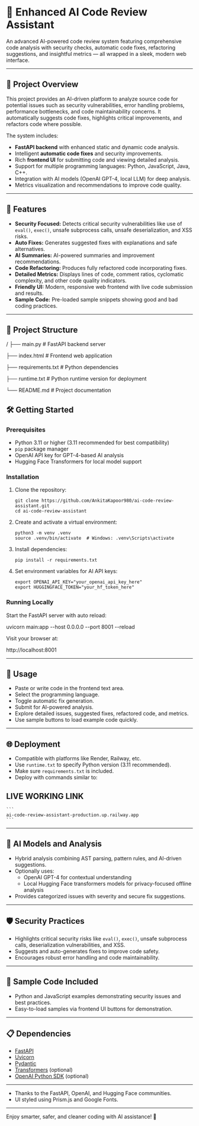 # 🤖 Enhanced AI Code Review Assistant

An advanced AI-powered code review system featuring comprehensive code analysis with security checks, automatic code fixes, refactoring suggestions, and insightful metrics — all wrapped in a sleek, modern web interface.

---

## 🚀 Project Overview

This project provides an AI-driven platform to analyze source code for potential issues such as security vulnerabilities, error handling problems, performance bottlenecks, and code maintainability concerns. It automatically suggests code fixes, highlights critical improvements, and refactors code where possible.

The system includes:

- **FastAPI backend** with enhanced static and dynamic code analysis.
- Intelligent **automatic code fixes** and security improvements.
- Rich **frontend UI** for submitting code and viewing detailed analysis.
- Support for multiple programming languages: Python, JavaScript, Java, C++.
- Integration with AI models (OpenAI GPT-4, local LLM) for deep analysis.
- Metrics visualization and recommendations to improve code quality.

---

## 🧩 Features

- **Security Focused:** Detects critical security vulnerabilities like use of `eval()`, `exec()`, unsafe subprocess calls, unsafe deserialization, and XSS risks.
- **Auto Fixes:** Generates suggested fixes with explanations and safe alternatives.
- **AI Summaries:** AI-powered summaries and improvement recommendations.
- **Code Refactoring:** Produces fully refactored code incorporating fixes.
- **Detailed Metrics:** Displays lines of code, comment ratios, cyclomatic complexity, and other code quality indicators.
- **Friendly UI:** Modern, responsive web frontend with live code submission and results.
- **Sample Code:** Pre-loaded sample snippets showing good and bad coding practices.

---

## 📁 Project Structure

/
├── main.py # FastAPI backend server

├── index.html # Frontend web application

├── requirements.txt # Python dependencies

├── runtime.txt # Python runtime version for deployment

└── README.md # Project documentation 


## 🛠️ Getting Started

### Prerequisites

- Python 3.11 or higher (3.11 recommended for best compatibility)
- `pip` package manager
- OpenAI API key for GPT-4-based AI analysis
- Hugging Face Transformers for local model support

### Installation

1. Clone the repository:

    ```
    git clone https://github.com/AnkitaKapoor980/ai-code-review-assistant.git
    cd ai-code-review-assistant
    ```

2. Create and activate a virtual environment:

    ```
    python3 -m venv .venv
    source .venv/bin/activate  # Windows: .venv\Scripts\activate
    ```

3. Install dependencies:

    ```
    pip install -r requirements.txt
    ```

4. Set environment variables for AI API keys:

    ```
    export OPENAI_API_KEY="your_openai_api_key_here"
    export HUGGINGFACE_TOKEN="your_hf_token_here"
    ```

### Running Locally

Start the FastAPI server with auto reload:

uvicorn main:app --host 0.0.0.0 --port 8001 --reload

Visit your browser at:

http://localhost:8001

---

## 🔧 Usage

- Paste or write code in the frontend text area.
- Select the programming language.
- Toggle automatic fix generation.
- Submit for AI-powered analysis.
- Explore detailed issues, suggested fixes, refactored code, and metrics.
- Use sample buttons to load example code quickly.

---

## 🌐 Deployment

- Compatible with platforms like Render, Railway, etc.
- Use `runtime.txt` to specify Python version (3.11 recommended).
- Make sure `requirements.txt` is included.
- Deploy with commands similar to:

## LIVE WORKING LINK
    ```
    ai-code-review-assistant-production.up.railway.app
    ```

---

## 🧠 AI Models and Analysis

- Hybrid analysis combining AST parsing, pattern rules, and AI-driven suggestions.
- Optionally uses:
  - OpenAI GPT-4 for contextual understanding
  - Local Hugging Face transformers models for privacy-focused offline analysis
- Provides categorized issues with severity and secure fix suggestions.

---

## 🛡️ Security Practices

- Highlights critical security risks like `eval()`, `exec()`, unsafe subprocess calls, deserialization vulnerabilities, and XSS.
- Suggests and auto-generates fixes to improve code safety.
- Encourages robust error handling and code maintainability.

---

## 📝 Sample Code Included

- Python and JavaScript examples demonstrating security issues and best practices.
- Easy-to-load samples via frontend UI buttons for demonstration.

---

## 📋 Dependencies

- [FastAPI](https://fastapi.tiangolo.com/)
- [Uvicorn](https://www.uvicorn.org/)
- [Pydantic](https://pydantic.dev/)
- [Transformers](https://huggingface.co/transformers/) (optional)
- [OpenAI Python SDK](https://github.com/openai/openai-python) (optional)

---


- Thanks to the FastAPI, OpenAI, and Hugging Face communities.
- UI styled using Prism.js and Google Fonts.

---

Enjoy smarter, safer, and cleaner coding with AI assistance! 🚀

